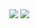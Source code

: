 <img src="https://img.shields.io/badge/Firebase-FFCA28?style=flat-square&logo=firebase&logoColor=white"/>
<img src="https://img.shields.io/badge/C-A8B9CC?style=flat-square&logo=C&logoColor=white"/>
<a harf="https://www.instagram.com/seonguk391/" target="_blank"><img.shields.io/badge/instagram-E4405F?style="social&logo=instagram&logoColor=#ffffff"/></a>
